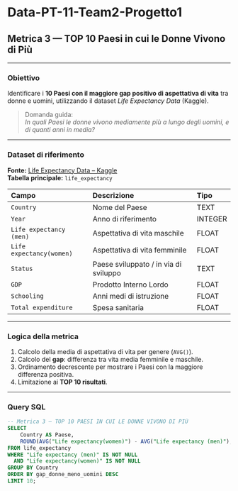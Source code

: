 # Data-PT-11-Team2-Progetto1  
## Metrica 3 — TOP 10 Paesi in cui le Donne Vivono di Più

---

### Obiettivo
Identificare i **10 Paesi con il maggiore gap positivo di aspettativa di vita** tra donne e uomini, utilizzando il dataset *Life Expectancy Data* (Kaggle).

> Domanda guida:  
> *In quali Paesi le donne vivono mediamente più a lungo degli uomini, e di quanti anni in media?*

---

### Dataset di riferimento
**Fonte:** [Life Expectancy Data – Kaggle](https://www.kaggle.com/datasets/maryalebron/life-expectancy-data)  
**Tabella principale:** `life_expectancy`  

| Campo | Descrizione | Tipo |
|:------|:-------------|:----|
| `Country` | Nome del Paese | TEXT |
| `Year` | Anno di riferimento | INTEGER |
| `Life expectancy (men)` | Aspettativa di vita maschile | FLOAT |
| `Life expectancy(women)` | Aspettativa di vita femminile | FLOAT |
| `Status` | Paese sviluppato / in via di sviluppo | TEXT |
| `GDP` | Prodotto Interno Lordo | FLOAT |
| `Schooling` | Anni medi di istruzione | FLOAT |
| `Total expenditure` | Spesa sanitaria | FLOAT |

---

### Logica della metrica
1. Calcolo della media di aspettativa di vita per genere (`AVG()`).
2. Calcolo del **gap**: differenza tra vita media femminile e maschile.  
3. Ordinamento decrescente per mostrare i Paesi con la maggiore differenza positiva.
4. Limitazione ai **TOP 10 risultati**.

---

### Query SQL

```sql
-- Metrica 3 — TOP 10 PAESI IN CUI LE DONNE VIVONO DI PIÙ
SELECT
    Country AS Paese,
    ROUND(AVG("Life expectancy(women)") - AVG("Life expectancy (men)"), 2) AS gap_donne_meno_uomini
FROM life_expectancy
WHERE "Life expectancy (men)" IS NOT NULL
  AND "Life expectancy(women)" IS NOT NULL
GROUP BY Country
ORDER BY gap_donne_meno_uomini DESC
LIMIT 10;
